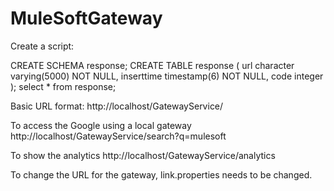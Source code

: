 MuleSoftGateway
===============

Create a script:

CREATE SCHEMA response;
CREATE TABLE response
(
  url character varying(5000) NOT NULL,
  inserttime timestamp(6)  NOT NULL,
  code integer
);
select * from response;

Basic URL format:
http://localhost/GatewayService/

To access the Google using a local gateway
http://localhost/GatewayService/search?q=mulesoft

To show the analytics
http://localhost/GatewayService/analytics

To change the URL for the gateway, link.properties needs to be changed.

